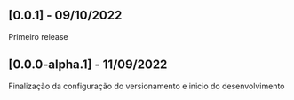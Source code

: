 ## [0.0.1] - 09/10/2022 
Primeiro release 
## [0.0.0-alpha.1] - 11/09/2022 
Finalização da configuração do versionamento e inicio do desenvolvimento 
